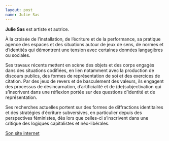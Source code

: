 ```yaml
---
layout: post
name: Julie Sas
---
```

**Julie Sas** est artiste et autrice.

À la croisée de l’installation, de l’écriture et de la performance, sa pratique agence des espaces et des situations autour de jeux de sens, de normes et d’identités qui démontrent une tension avec certaines données langagières ou sociales. 

Ses travaux récents mettent en scène des objets et des corps engagés dans des situations codifiées, en lien notamment avec la production de discours publics, des formes de représentation de soi et des exercices de citation. Par des jeux de revers et de basculement des valeurs, ils engagent des processus de désincarnation, d’artificialité et de (de)subjectivation qui s’inscrivent dans une réflexion portée sur des questions d’identité et de représentation.

Ses recherches actuelles portent sur des formes de diffractions identitaires et des stratégies d’écriture subversives, en particulier depuis des perspectives féministes, dès lors que celles-ci s’inscrivent dans une critique des logiques capitalistes et néo-libérales.

[Son site internet](http://s-a-s.site/)